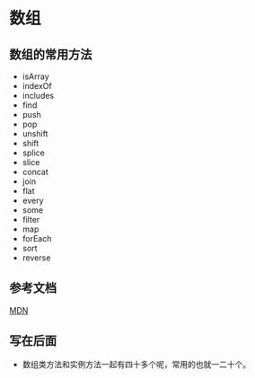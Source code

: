 # 数组

## 数组的常用方法

- isArray
- indexOf
- includes
- find
- push
- pop
- unshift
- shift
- splice
- slice
- concat
- join
- flat
- every
- some
- filter
- map
- forEach
- sort
- reverse

## 参考文档

[MDN](https://developer.mozilla.org/en-US/docs/Web/JavaScript/Reference/Global_Objects/Array)

## 写在后面

- 数组类方法和实例方法一起有四十多个呢，常用的也就一二十个。
